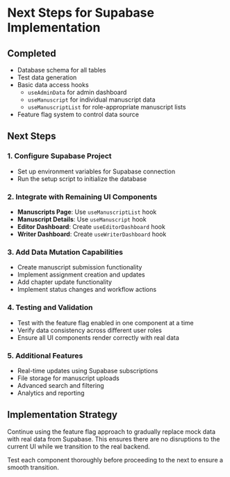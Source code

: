 # Next Steps for Supabase Implementation

## Completed
- Database schema for all tables
- Test data generation
- Basic data access hooks
  - `useAdminData` for admin dashboard
  - `useManuscript` for individual manuscript data
  - `useManuscriptList` for role-appropriate manuscript lists
- Feature flag system to control data source

## Next Steps

### 1. Configure Supabase Project
- Set up environment variables for Supabase connection
- Run the setup script to initialize the database

### 2. Integrate with Remaining UI Components
- **Manuscripts Page**: Use `useManuscriptList` hook
- **Manuscript Details**: Use `useManuscript` hook
- **Editor Dashboard**: Create `useEditorDashboard` hook
- **Writer Dashboard**: Create `useWriterDashboard` hook

### 3. Add Data Mutation Capabilities
- Create manuscript submission functionality
- Implement assignment creation and updates
- Add chapter update functionality
- Implement status changes and workflow actions

### 4. Testing and Validation
- Test with the feature flag enabled in one component at a time
- Verify data consistency across different user roles
- Ensure all UI components render correctly with real data

### 5. Additional Features
- Real-time updates using Supabase subscriptions
- File storage for manuscript uploads
- Advanced search and filtering
- Analytics and reporting

## Implementation Strategy
Continue using the feature flag approach to gradually replace mock data with real data from Supabase. This ensures there are no disruptions to the current UI while we transition to the real backend.

Test each component thoroughly before proceeding to the next to ensure a smooth transition. 